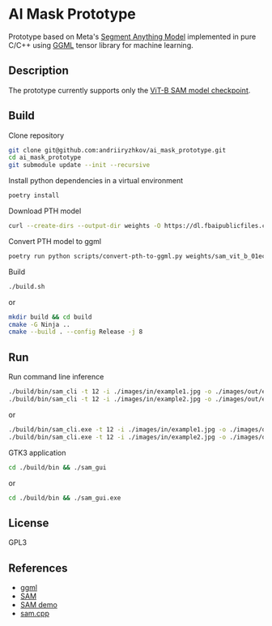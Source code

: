 # AI Mask Prototype

Prototype based on Meta's [Segment Anything Model](https://github.com/facebookresearch/segment-anything/) implemented in pure C/C++ using [GGML](https://ggml.ai/) tensor library for machine learning.

## Description

The prototype currently supports only the [ViT-B SAM model checkpoint](https://huggingface.co/facebook/sam-vit-base).

## Build

Clone repository

```bash
git clone git@github.com:andriiryzhkov/ai_mask_prototype.git
cd ai_mask_prototype
git submodule update --init --recursive
```

Install python dependencies in a virtual environment

```bash
poetry install
```

Download PTH model

```bash
curl --create-dirs --output-dir weights -O https://dl.fbaipublicfiles.com/segment_anything/sam_vit_b_01ec64.pth
```

Convert PTH model to ggml

```bash
poetry run python scripts/convert-pth-to-ggml.py weights/sam_vit_b_01ec64.pth checkpoints/ 1
```

Build

```bash
./build.sh
```
or

```bash
mkdir build && cd build
cmake -G Ninja ..
cmake --build . --config Release -j 8
```

## Run

Run command line inference

```bash
./build/bin/sam_cli -t 12 -i ./images/in/example1.jpg -o ./images/out/example1 -p "414, 162" -m ./weights/ggml-model-f16.bin 
./build/bin/sam_cli -t 12 -i ./images/in/example2.jpg -o ./images/out/example2 -p "3860, 2600" -m ./weights/ggml-model-f16.bin 
```

or 

```bash
./build/bin/sam_cli.exe -t 12 -i ./images/in/example1.jpg -o ./images/out/example1 -p "414, 162" -m ./weights/ggml-model-f16.bin 
./build/bin/sam_cli.exe -t 12 -i ./images/in/example2.jpg -o ./images/out/example2 -p "3860, 2600" -m ./weights/ggml-model-f16.bin 
```

GTK3 application

```bash
cd ./build/bin && ./sam_gui
```

or

```bash
cd ./build/bin && ./sam_gui.exe
```

## License

GPL3

## References

- [ggml](https://github.com/ggerganov/ggml)
- [SAM](https://segment-anything.com/)
- [SAM demo](https://segment-anything.com/demo)
- [sam.cpp](https://github.com/YavorGIvanov/sam.cpp)
